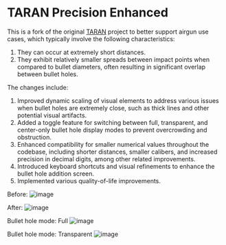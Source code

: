 # TARAN Precision Enhanced
This is a fork of the original [TARAN](https://guns.ptosis.ch/taran-en) project to better support airgun use cases, which typically involve the following characteristics:
1. They can occur at extremely short distances.
2. They exhibit relatively smaller spreads between impact points when compared to bullet diameters, often resulting in significant overlap between bullet holes.

The changes include:
1. Improved dynamic scaling of visual elements to address various issues when bullet holes are extremely close, such as thick lines and other potential visual artifacts.
2. Added a toggle feature for switching between full, transparent, and center-only bullet hole display modes to prevent overcrowding and obstruction.
3. Enhanced compatibility for smaller numerical values throughout the codebase, including shorter distances, smaller calibers, and increased precision in decimal digits, among other related improvements.
4. Introduced keyboard shortcuts and visual refinements to enhance the bullet hole addition screen.
5. Implemented various quality-of-life improvements.

Before:
![image](https://github.com/Xiaoxun92/TARAN/assets/32814679/f73294ce-4824-4d0d-8ac6-067cd2798416)

After:
![image](https://github.com/Xiaoxun92/TARAN/assets/32814679/1cbd2182-5cce-4426-8937-48fad20d5427)

Bullet hole mode: Full
![image](https://github.com/Xiaoxun92/TARAN/assets/32814679/133419c8-0395-4db6-a03e-2e86e05ba6d7)

Bullet hole mode: Transparent
![image](https://github.com/Xiaoxun92/TARAN/assets/32814679/4e5171a0-6978-4517-ae27-ff278eefef7c)
